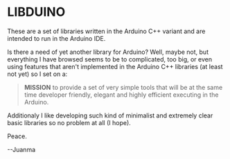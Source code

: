 LIBDUINO
========

These are a set of libraries written in the Arduino C++ variant and are 
intended to run in the Arduino IDE. 

Is there a need of yet another library for Arduino? Well, maybe not, but 
everything I have browsed seems to be to complicated, too big, or even using 
features that aren't implemented in the Arduino C++ libraries (at least not
yet) so I set on a:

> **MISSION**
> to provide a set of very simple tools that will be at the same time 
> developer friendly, elegant and highly efficient executing in the Arduino.

Additionaly I like developing such kind of minimalist and extremely clear basic
libraries so no problem at all (I hope).

Peace.

--Juanma

